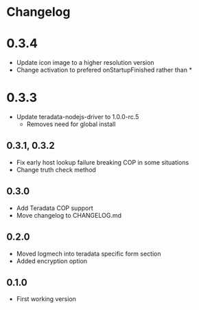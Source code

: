 <!-- @format -->

# Changelog

# 0.3.4

- Update icon image to a higher resolution version
- Change activation to prefered onStartupFinished rather than \*

# 0.3.3

- Update teradata-nodejs-driver to 1.0.0-rc.5
  - Removes need for global install

## 0.3.1, 0.3.2

- Fix early host lookup failure breaking COP in some situations
- Change truth check method

## 0.3.0

- Add Teradata COP support
- Move changelog to CHANGELOG.md

## 0.2.0

- Moved logmech into teradata specific form section
- Added encryption option

## 0.1.0

- First working version
